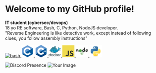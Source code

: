 # Welcome to my GitHub profile!
**IT student (cybersec/devops)**
<br>
18 yo RE software, Bash, C, Python, NodeJS developer.
<br>
"Reverse Engineering is like detective work, except instead of following clues, you follow assembly instructions"
<br>
<p align="left"> <a href="https://www.gnu.org/software/bash/" target="_blank" rel="noreferrer"> <img src="https://www.vectorlogo.zone/logos/gnu_bash/gnu_bash-icon.svg" alt="bash" width="40" height="40"/> </a> <a href="https://www.cprogramming.com/" target="_blank" rel="noreferrer"> <img src="https://raw.githubusercontent.com/devicons/devicon/master/icons/c/c-original.svg" alt="c" width="40" height="40"/> </a> <a href="https://www.w3schools.com/cpp/" target="_blank" rel="noreferrer"> <img src="https://raw.githubusercontent.com/devicons/devicon/master/icons/cplusplus/cplusplus-original.svg" alt="cplusplus" width="40" height="40"/> </a> <a href="https://www.docker.com/" target="_blank" rel="noreferrer"> <img src="https://raw.githubusercontent.com/devicons/devicon/master/icons/docker/docker-original-wordmark.svg" alt="docker" width="40" height="40"/> </a> <a href="https://developer.mozilla.org/en-US/docs/Web/JavaScript" target="_blank" rel="noreferrer"> <img src="https://raw.githubusercontent.com/devicons/devicon/master/icons/javascript/javascript-original.svg" alt="javascript" width="40" height="40"/> </a> <a href="https://nodejs.org" target="_blank" rel="noreferrer"> <img src="https://raw.githubusercontent.com/devicons/devicon/master/icons/nodejs/nodejs-original-wordmark.svg" alt="nodejs" width="40" height="40"/> </a> <a href="https://www.python.org" target="_blank" rel="noreferrer"> <img src="https://raw.githubusercontent.com/devicons/devicon/master/icons/python/python-original.svg" alt="python" width="40" height="40"/> </a> </p>

![Discord Presence](https://lanyard.cnrad.dev/api/758405376718274590?theme=light&bg=db99e1&hideDiscrim=true&borderRadius=20px&idleMessage=TrueLove)
![Your Image](https://media.discordapp.net/attachments/759495663275999283/1161799092343685150/ezgif-4-06f599a2d51.gif?ex=65fb6938&is=65e8f438&hm=c8d322c66fe42aaa133d6d0ea78a0c0eda58466cf0e626306e47e193587e9fae&=)
